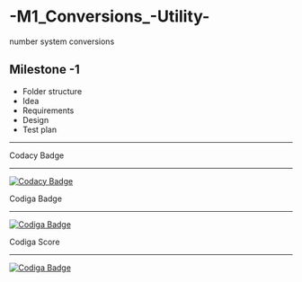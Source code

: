 # -M1_Conversions_-Utility-
number system conversions


## Milestone -1
* Folder structure
* Idea
* Requirements
* Design
* Test plan
-------------------------------------------------------------------------------------------------------------------------------------------------------------------------

Codacy Badge

---------------------------------------------------------------------------------------------------------------------------------------------------------------------------
[![Codacy Badge](https://app.codacy.com/project/badge/Grade/ffd42ecaa7e64f7cbd4dd29c51880652)](https://www.codacy.com/gh/vsshetter/M1_Conversions_-Utility-/dashboard?utm_source=github.com&amp;utm_medium=referral&amp;utm_content=vsshetter/M1_Conversions_-Utility-&amp;utm_campaign=Badge_Grade)


Codiga Badge

-----------------------------------------------------------------------------------------------------------------------------------------------------------------------------
[![Codiga Badge](https://api.codiga.io/project/31399/status/svg)](https://app.codiga.io/public/project/31399/M1_Conversions_-Utility-/dashboard)

Codiga Score

-----------------------------------------------------------------------------------------------------------------------------------------------------------------------------

[![Codiga Badge](https://api.codiga.io/project/31399/score/svg)](https://app.codiga.io/public/project/31399/M1_Conversions_-Utility-/dashboard)
